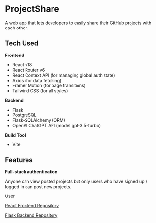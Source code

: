 # ProjectShare

A web app that lets developers to easily share their GitHub projects with each other.

## Tech Used

**Frontend**

- React v18
- React Router v6
- React Context API (for managing global auth state)
- Axios (for data fetching)
- Framer Motion (for page transitions)
- Tailwind CSS (for all styles)

**Backend**

- Flask
- PostgreSQL
- Flask-SQLAlchemy (ORM)
- OpenAI ChatGPT API (model gpt-3.5-turbo)

**Build Tool**

- Vite

## Features

**Full-stack authentication**

Anyone can view posted projects but only users who have signed up / logged in can post new projects.

User
	

[React Frontend Repository](https://github.com/quentin-mckay/ProjectShare-Frontend-React)

[Flask Backend Repository](https://github.com/quentin-mckay/ProjectShare-Backend-Flask)

